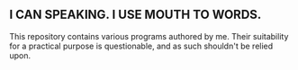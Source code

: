 I CAN SPEAKING. I USE MOUTH TO WORDS.
-------------------------------------

This repository contains various programs authored by me.
Their suitability for a practical purpose is questionable,
and as such shouldn't be relied upon.
